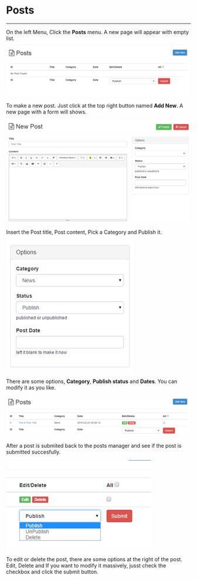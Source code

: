 # Posts

---

On the left Menu, Click the **Posts** menu. A new page will appear with empty list. 

![Posts Manager](../img/posts-manager.png)

To make a new post. Just click at the top right button named **Add New**. A new page with a form will shows. 

![Posts Form](../img/posts-form.png)

Insert the Post title, Post content, Pick a Category and Publish it. 

![Posts Options](../img/posts-options.png)

There are some options, **Category**, **Publish status** and **Dates**. You can modify it as you like.

![Posts New](../img/posts-new.png)

After a post is submited back to the posts manager and see if the post is submitted succesfully. 


![Posts List Options](../img/posts-list-options.png)

To edit or delete the post, there are some options at the right of the post. Edit, Delete and If you want to modify it massively, jusst check the checkbox and click the submit button. 
